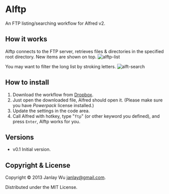 # Alftp
An FTP listing/searching workflow for Alfred v2.

## How it works
Alftp connects to the FTP server, retrieves files & directories in the specified root directory. New items are shown on top.
![alftp-list](https://raw.github.com/janlay/alftp/master/screenshots/alftp-list.png)

You may want to filter the long list by stroking letters.
![alft-search](https://raw.github.com/janlay/alftp/master/screenshots/alftp-search.png)

## How to install
1. Download the workflow from [Dropbox](http://dl.dropbox.com/u/1970529/workflows/Alftp.alfredworkflow).
2. Just open the downloaded file, Alfred should open it. (Please make sure you have _Powerpack_ license installed.)
3. Update the settings in the code area.
3. Call Alfred with hotkey, type "`ftp`" (or other keyword you defined), and press `Enter`, Alftp works for you.

## Versions
- v0.1 Initial version.


## Copyright & License
Copyright © 2013 Janlay Wu <janlay@gmail.com>.

Distributed under the MIT License.